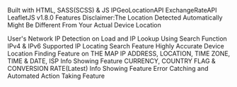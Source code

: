 Built with
HTML, SASS(SCSS) & JS
IPGeoLocationAPI
ExchangeRateAPI
LeafletJS v1.8.0
Features
Disclaimer:The Location Detected Automatically Might Be Different From Your Actual Device Location

User's Network IP Detection on Load and IP Lookup Using Search Function
IPv4 & IPv6 Supported IP Locating Search Feature
Highly Accurate Device Location Finding Feature on THE MAP
IP ADDRESS, LOCATION, TIME ZONE, TIME & DATE, ISP Info Showing Feature
CURRENCY, COUNTRY FLAG & CONVERSION RATE(Latest) Info Showing Feature
Error Catching and Automated Action Taking Feature

